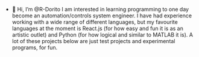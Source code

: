 - 👋 Hi, I’m @R-Dorito
I am interested in learning programming to one day become an automation/controls system engineer.
I have had experience working with a wide range of different languages, but my favourite languages at the moment is React.js (for how easy and fun it is as an artistic outlet) and Python (for how logical and similar to MATLAB it is). A lot of these projects below are just test projects and experimental programs, for fun.

